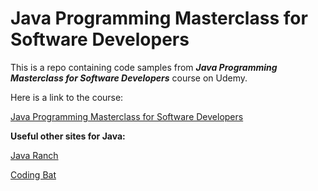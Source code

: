 # Java Programming Masterclass for Software Developers

This is a repo containing code samples from **_Java Programming Masterclass for Software Developers_** course on Udemy.

Here is a link to the course:

[Java Programming Masterclass for Software Developers](https://www.udemy.com/java-the-complete-java-developer-course/)

**Useful other sites for Java:**

[Java Ranch](https://javaranch.com/)

[Coding Bat](https://codingbat.com/java)
